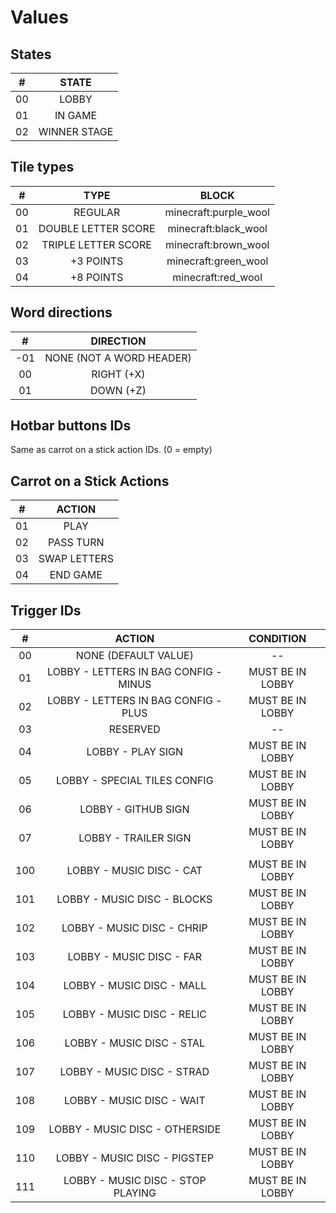 # Values

## States

| #   | STATE        |
|:---:|:------------:|
| 00  | LOBBY        |
| 01  | IN GAME      |
| 02  | WINNER STAGE |

## Tile types

| #   | TYPE                | BLOCK                 |
|:---:|:-------------------:|:---------------------:|
| 00  | REGULAR             | minecraft:purple_wool |
| 01  | DOUBLE LETTER SCORE | minecraft:black_wool  |
| 02  | TRIPLE LETTER SCORE | minecraft:brown_wool  |
| 03  | +3 POINTS           | minecraft:green_wool  |
| 04  | +8 POINTS           | minecraft:red_wool    |

## Word directions

| #   | DIRECTION                |
|:---:|:------------------------:|
| -01 | NONE (NOT A WORD HEADER) |
| 00  | RIGHT (+X)               |
| 01  | DOWN (+Z)                |

## Hotbar buttons IDs

Same as carrot on a stick action IDs. (0 = empty)

## Carrot on a Stick Actions

| #   | ACTION       |
|:---:|:------------:|
| 01  | PLAY         |
| 02  | PASS TURN    |
| 03  | SWAP LETTERS |
| 04  | END GAME     |

## Trigger IDs

| #   | ACTION                                | CONDITION        |
|:---:|:-------------------------------------:|:----------------:|
| 00  | NONE (DEFAULT VALUE)                  | --               |
| 01  | LOBBY - LETTERS IN BAG CONFIG - MINUS | MUST BE IN LOBBY |
| 02  | LOBBY - LETTERS IN BAG CONFIG - PLUS  | MUST BE IN LOBBY |
| 03  | RESERVED                              | --               |
| 04  | LOBBY - PLAY SIGN                     | MUST BE IN LOBBY |
| 05  | LOBBY - SPECIAL TILES CONFIG          | MUST BE IN LOBBY |
| 06  | LOBBY - GITHUB SIGN                   | MUST BE IN LOBBY |
| 07  | LOBBY - TRAILER SIGN                  | MUST BE IN LOBBY |
|     |                                       |                  |
| 100 | LOBBY - MUSIC DISC - CAT              | MUST BE IN LOBBY |
| 101 | LOBBY - MUSIC DISC - BLOCKS           | MUST BE IN LOBBY |
| 102 | LOBBY - MUSIC DISC - CHRIP            | MUST BE IN LOBBY |
| 103 | LOBBY - MUSIC DISC - FAR              | MUST BE IN LOBBY |
| 104 | LOBBY - MUSIC DISC - MALL             | MUST BE IN LOBBY |
| 105 | LOBBY - MUSIC DISC - RELIC            | MUST BE IN LOBBY |
| 106 | LOBBY - MUSIC DISC - STAL             | MUST BE IN LOBBY |
| 107 | LOBBY - MUSIC DISC - STRAD            | MUST BE IN LOBBY |
| 108 | LOBBY - MUSIC DISC - WAIT             | MUST BE IN LOBBY |
| 109 | LOBBY - MUSIC DISC - OTHERSIDE        | MUST BE IN LOBBY |
| 110 | LOBBY - MUSIC DISC - PIGSTEP          | MUST BE IN LOBBY |
| 111 | LOBBY - MUSIC DISC - STOP PLAYING     | MUST BE IN LOBBY |
